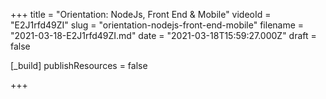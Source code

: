 +++
title = "Orientation: NodeJs, Front End & Mobile"
videoId = "E2J1rfd49ZI"
slug = "orientation-nodejs-front-end-mobile"
filename = "2021-03-18-E2J1rfd49ZI.md"
date = "2021-03-18T15:59:27.000Z"
draft = false

[_build]
publishResources = false

+++


